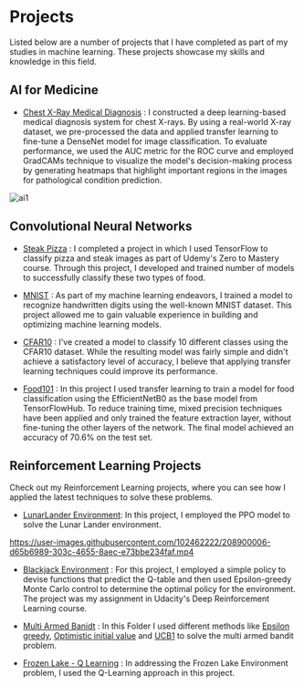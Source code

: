 # Projects
Listed below are a number of projects that I have completed as part of my studies in machine learning. These projects showcase my skills and knowledge in this field.

## AI for Medicine

* [Chest X-Ray Medical Diagnosis](https://github.com/heispv/projects/blob/master/machine-learning/ai_for_medicine/ai_for_medical_diagnosis/first_week_programming_assignment/C1_W1_Assignment.ipynb) : I constructed a deep learning-based medical diagnosis system for chest X-rays. By using a real-world X-ray dataset, we pre-processed the data and applied transfer learning to fine-tune a DenseNet model for image classification. To evaluate performance, we used the AUC metric for the ROC curve and employed GradCAMs technique to visualize the model's decision-making process by generating heatmaps that highlight important regions in the images for pathological condition prediction.

![ai1](https://user-images.githubusercontent.com/102462222/211542892-4c10a122-cb14-4e2c-be53-ff3bd465e9ef.png)

## Convolutional Neural Networks

* [Steak Pizza](https://github.com/heispv/projects/blob/master/machine-learning/cnn/steak_pizza.ipynb) : I completed a project in which I used TensorFlow to classify pizza and steak images as part of Udemy's Zero to Mastery course. Through this project, I developed and trained number of models to successfully classify these two types of food.

* [MNIST](https://github.com/heispv/projects/blob/master/machine-learning/cnn/mnist.ipynb) : As part of my machine learning endeavors, I trained a model to recognize handwritten digits using the well-known MNIST dataset. This project allowed me to gain valuable experience in building and optimizing machine learning models.

* [CFAR10](https://github.com/heispv/projects/blob/master/machine-learning/cnn/cfar10_cnn.ipynb) : I've created a model to classify 10 different classes using the CFAR10 dataset. While the resulting model was fairly simple and didn't achieve a satisfactory level of accuracy, I believe that applying transfer learning techniques could improve its performance.

* [Food101](https://github.com/heispv/projects/blob/master/machine-learning/cnn/food101.ipynb) : In this project I used transfer learning to train a model for food classification using the EfficientNetB0 as the base model from TensorFlowHub. To reduce training time, mixed precision techniques have been applied and only trained the feature extraction layer, without fine-tuning the other layers of the network. The final model achieved an accuracy of 70.6% on the test set.

## Reinforcement Learning Projects
Check out my Reinforcement Learning projects, where you can see how I applied the latest techniques to solve these problems.

* [LunarLander Environment](https://github.com/heispv/projects/blob/master/machine-learning/reinforcement_learning/DeepRL_1st_assignment.ipynb): In this project, I employed the PPO model to solve the Lunar Lander environment.

https://user-images.githubusercontent.com/102462222/208900006-d65b6989-303c-4655-8aec-e73bbe234faf.mp4

* [Blackjack Environment](https://github.com/heispv/projects/blob/master/machine-learning/reinforcement_learning/black_jack.ipynb) : For this project, I employed a simple policy to devise functions that predict the Q-table and then used Epsilon-greedy Monte Carlo control to determine the optimal policy for the environment. The project was my assignment in Udacity's Deep Reinforcement Learning course.

* [Multi Armed Banidt](https://github.com/heispv/projects/tree/master/machine-learning/reinforcement_learning/multi_armed_bandit) : In this Folder I used different methods like [Epsilon greedy](https://github.com/heispv/projects/blob/master/machine-learning/reinforcement_learning/multi_armed_bandit/epsilon_greedy.ipynb), [Optimistic initial value](https://github.com/heispv/projects/blob/master/machine-learning/reinforcement-learning/multi_armed_bandit/optimistic_initial_value.ipynb) and [UCB1](https://github.com/heispv/projects/blob/master/reinforcement_learning/multi_armed_bandit/ucb1.ipynb) to solve the multi armed bandit problem.

* [Frozen Lake - Q Learning](https://github.com/heispv/projects/tree/master/machine_learning/reinforcement-learning/fronezlake_q_learning.py) : In addressing the Frozen Lake Environment problem, I used the Q-Learning approach in this project.
